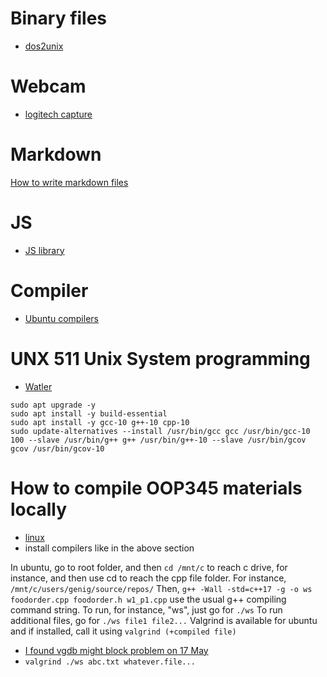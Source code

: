 # Binary files
- [dos2unix](https://linux.die.net/man/1/dos2unix)

# Webcam
- [logitech capture](https://www.reddit.com/r/LogitechG/comments/lmlfal/how_to_add_un_supported_webcam_to_logitech_capture/)

# Markdown
[How to write markdown files](https://www.markdownguide.org/basic-syntax/)
# JS
- [JS library](https://d3js.org/)

# Compiler
- [Ubuntu compilers](https://ahelpme.com/linux/ubuntu/install-and-make-gnu-gcc-10-default-in-ubuntu-20-04-focal/)

# UNX 511 Unix System programming
- [Watler](https://mwatler.github.io/unx511_winter2021/index.html)

```sudo apt update -y
sudo apt upgrade -y
sudo apt install -y build-essential
sudo apt install -y gcc-10 g++-10 cpp-10
sudo update-alternatives --install /usr/bin/gcc gcc /usr/bin/gcc-10 100 --slave /usr/bin/g++ g++ /usr/bin/g++-10 --slave /usr/bin/gcov gcov /usr/bin/gcov-10
```
# How to compile OOP345 materials locally
- [linux](https://www.cyberciti.biz/faq/howto-compile-and-run-c-cplusplus-code-in-linux/)
- install compilers like in the above section

In ubuntu, go to root folder, and then
```cd /mnt/c```
to reach c drive, for instance, and then use cd to reach the cpp file folder. For instance,
```/mnt/c/users/genig/source/repos/```
Then,
```g++ -Wall -std=c++17 -g -o ws foodorder.cpp foodorder.h w1_p1.cpp```
use the usual g++ compiling command string.
To run, for instance, "ws", just go for
```./ws```
To run additional files, go for
```./ws file1 file2...```
Valgrind is available for ubuntu and if installed, call it using
```valgrind (+compiled file)```
- [I found vgdb might block problem on 17 May](https://stackoverflow.com/questions/57206233/valgrind-showing-error-calling-pr-set-ptracer-vgdb-might-block)
- ```valgrind ./ws abc.txt whatever.file...```
